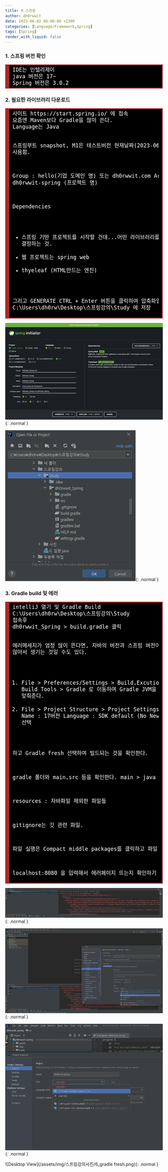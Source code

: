 ```yaml
---
title: 0.스프링
author: dh0rwwit
date: 2023-06-02 00:00:00 +2300
categories: [Language/Framework,Spring]
tags: [Spring]
render_with_liquid: false
---
```


### 1. 스프링 버전 확인
<div style="background: #272822; overflow:auto;width:auto;border:solid brown;font-size:17px;color:#ffffff;background:#000000;border-width:.2em .2em .2em .8em;padding:.2em .6em;"><pre style="margin: 0; line-height: 125%">IDE는 인텔리제이
java 버전은 17~
Spring 버전은 3.0.2
</pre></div>

### 2. 필요한 라이브러리 다운로드
<div style="background: #272822; overflow:auto;width:auto;border:solid brown;font-size:17px;color:#ffffff;background:#000000;border-width:.2em .2em .2em .8em;padding:.2em .6em;"><pre style="margin: 0; line-height: 125%">
사이트 https://start.spring.io/ 에 접속
요즘엔 Maven보다 Gradle을 많이 쓴다.
Language는 Java

스프링부트 
snapshot, M1은 테스트버전
현재날짜(2023-06-02)기준 3.0.7을 사용함.

Group : hello(기업 도메인 명) 또는 dh0rwwit.com
Artifact : dh0rwwit-spring (프로젝트 명)

Dependencies 
- 스프링 기반 프로젝트를 시작할 건데...어떤 라이브러리를 가져올거냐를 결정하는 것.
- 웹 프로젝트는 spring web
- thyeleaf (HTML만드는 엔진)

그리고 GENERATE CTRL + Enter 버튼을 클릭하여 압축파일을 
C:\Users\dh0rw\Desktop\스프링강의\Study
에 저장
</pre></div>


![Desktop View](/assets/img/스프링강의사진/0.png){: .normal }


![Desktop View](/assets/img/스프링강의사진/2.png){: .normal }


### 3. Gradle build 및 에러
<div style="background: #272822; overflow:auto;width:auto;border:solid brown;font-size:17px;color:#ffffff;background:#000000;border-width:.2em .2em .2em .8em;padding:.2em .6em;"><pre style="margin: 0; line-height: 125%">intelliJ 열기 및 Gradle Build
C:\Users\dh0rw\Desktop\스프링강의\Study 
접속후
dh0rwwit_Spring &gt; build.gradle 클릭

에러메세지가 엄청 많이 뜬다면, 자바의 버전과 스프링 버전이 맞지 않아서 생기는 것일 수도 있다.
1. File &gt; Preferences/Settings &gt; Build,Excution,Deployment &gt; Build Tools &gt; Gradle
로 이동하여 
Gradle JVM을 17버전 이상으로 맞춰준다.
2. File &gt; Project Structure &gt; Project Settings &gt; Project 접속
Name : 17버전
Language : SDK default (No New Language Features) 선택

하고 Gradle fresh 선택하여 빌드되는 것을 확인한다.
 
gradle 폴더와 main,src 등을 확인한다.
main &gt; java 폴더 확인

resources : 자바파일 제외한 파일들

gitignore는 깃 관련 파일.

파일 실행은 Compact middle packages를 클릭하고 파일 실행

localhost:8080 을 입력해서 에러페이지 뜨는지 확인하기
</pre></div>


![Desktop View](/assets/img/스프링강의사진/3.png){: .normal }


![Desktop View](/assets/img/스프링강의사진/4.png){: .normal }


![Desktop View](/assets/img/스프링강의사진/5.png){: .normal }


![Desktop View](/assets/img/스프링강의사진/6_gradle fresh.png){: .normal }
